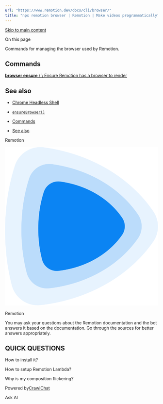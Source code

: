 ```yaml
---
url: "https://www.remotion.dev/docs/cli/browser/"
title: "npx remotion browser | Remotion | Make videos programmatically"
---
```


[Skip to main content](https://www.remotion.dev/docs/cli/browser/#__docusaurus_skipToContent_fallback)

On this page

Commands for managing the browser used by Remotion.

## Commands [​](https://www.remotion.dev/docs/cli/browser/\#commands "Direct link to Commands")

[**browser ensure** \\
\\
Ensure Remotion has a browser to render](https://www.remotion.dev/docs/cli/browser/ensure)

## See also [​](https://www.remotion.dev/docs/cli/browser/\#see-also "Direct link to See also")

- [Chrome Headless Shell](https://www.remotion.dev/docs/miscellaneous/chrome-headless-shell)
- [`ensureBrowser()`](https://www.remotion.dev/docs/renderer/ensure-browser)

- [Commands](https://www.remotion.dev/docs/cli/browser/#commands)
- [See also](https://www.remotion.dev/docs/cli/browser/#see-also)

Remotion

![Logo](https://raw.githubusercontent.com/remotion-dev/brand/refs/heads/main/logo.svg)

Remotion

You may ask your questions about the Remotion documentation and the bot answers it based on the documentation. Go through the sources for better answers appropriately.

## QUICK QUESTIONS

How to install it?

How to setup Remotion Lambda?

Why is my composition flickering?

Powered by[CrawlChat](https://crawlchat.app/?ref=powered-by-remotion)

Ask AI